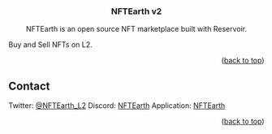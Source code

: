 <h3 align="center">NFTEarth v2</h3>
  <p align="center">
NFTEarth is an open source NFT marketplace built with Reservoir.

<!-- ABOUT THE PROJECT -->

Buy and Sell NFTs on L2.

<p align="right">(<a href="#top">back to top</a>)</p>

<!-- CONTACT -->

## Contact

Twitter: [@NFTEarth_L2](https://twitter.com/NFTEarth_L2)
Discord: [NFTEarth](https://discord.gg/nftearth)
Application: [NFTEarth](https://nftearth.exchange)

<p align="right">(<a href="#top">back to top</a>)</p>

